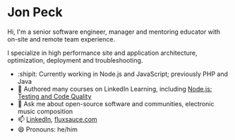 # Jon Peck

Hi, I'm a senior software engineer, manager and mentoring educator with on-site and remote team experience.

I specialize in high performance site and application architecture, optimization, deployment and troubleshooting.

- :shipit: Currently working in Node.js and JavaScript; previously PHP and Java
- :school: Authored many courses on LinkedIn Learning, including [Node.js: Testing and Code Quality](https://www.linkedin.com/learning/node-js-testing-and-code-quality)
- 💬 Ask me about open-source software and communities, electronic music composition
- 📫 [LinkedIn](https://www.linkedin.com/in/jonpeck/), [fluxsauce.com](https://www.fluxsauce.com/)
- 😄 Pronouns: he/him
